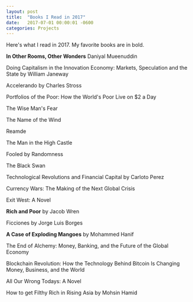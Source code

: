 ```yaml
---
layout: post
title:  "Books I Read in 2017"
date:   2017-07-01 00:00:01 -0600
categories: Projects
---
```


Here's what I read in 2017. My favorite books are in bold.

**In Other Rooms, Other Wonders** Daniyal Mueenuddin

Doing Capitalism in the Innovation Economy: Markets, Speculation and the State by William Janeway

Accelerando by Charles Stross

Portfolios of the Poor: How the World's Poor Live on $2 a Day

The Wise Man's Fear

The Name of the Wind

Reamde

The Man in the High Castle

Fooled by Randomness

The Black Swan

Technological Revolutions and Financial Capital by Carloto Perez

Currency Wars: The Making of the Next Global Crisis

Exit West: A Novel

**Rich and Poor** by Jacob Wren

Ficciones by Jorge Luis Borges

**A Case of Exploding Mangoes** by Mohammed Hanif

The End of Alchemy: Money, Banking, and the Future of the Global Economy

Blockchain Revolution: How the Technology Behind Bitcoin Is Changing Money, Business, and the World

All Our Wrong Todays: A Novel

How to get Filthy Rich in Rising Asia by Mohsin Hamid

